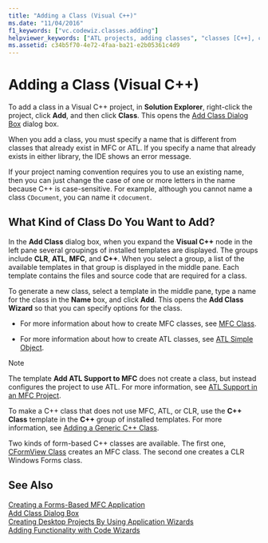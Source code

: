 ```yaml
---
title: "Adding a Class (Visual C++)"
ms.date: "11/04/2016"
f1_keywords: ["vc.codewiz.classes.adding"]
helpviewer_keywords: ["ATL projects, adding classes", "classes [C++], creating", "classes [C++], adding"]
ms.assetid: c34b5f70-4e72-4faa-ba21-e2b05361c4d9
---
```

# Adding a Class (Visual C++)

To add a class in a Visual C++ project, in **Solution Explorer**, right-click the project, click **Add**, and then click **Class**. This opens the [Add Class Dialog Box](../ide/add-class-dialog-box.md) dialog box.

When you add a class, you must specify a name that is different from classes that already exist in MFC or ATL. If you specify a name that already exists in either library, the IDE shows an error message.

If your project naming convention requires you to use an existing name, then you can just change the case of one or more letters in the name because C++ is case-sensitive. For example, although you cannot name a class `CDocument`, you can name it `cdocument`.

## What Kind of Class Do You Want to Add?

In the **Add Class** dialog box, when you expand the **Visual C++** node in the left pane several groupings of installed templates are displayed. The groups include **CLR**, **ATL**, **MFC**, and **C++**. When you select a group, a list of the available templates in that group is displayed in the middle pane. Each template contains the files and source code that are required for a class.

To generate a new class, select a template in the middle pane, type a name for the class in the **Name** box, and click **Add**. This opens the **Add Class Wizard** so that you can specify options for the class.

- For more information about how to create MFC classes, see [MFC Class](../mfc/reference/adding-an-mfc-class.md).

- For more information about how to create ATL classes, see [ATL Simple Object](../atl/reference/adding-an-atl-simple-object.md).

> [!NOTE]
>  The template **Add ATL Support to MFC** does not create a class, but instead configures the project to use ATL. For more information, see [ATL Support in an MFC Project](../mfc/reference/adding-atl-support-to-your-mfc-project.md).

To make a C++ class that does not use MFC, ATL, or CLR, use the **C++ Class** template in the **C++** group of installed templates. For more information, see [Adding a Generic C++ Class](../ide/adding-a-generic-cpp-class.md).

Two kinds of form-based C++ classes are available. The first one, [CFormView Class](../mfc/reference/cformview-class.md) creates an MFC class. The second one creates a CLR Windows Forms class.

## See Also

[Creating a Forms-Based MFC Application](../mfc/reference/creating-a-forms-based-mfc-application.md)<br>
[Add Class Dialog Box](../ide/add-class-dialog-box.md)<br>
[Creating Desktop Projects By Using Application Wizards](../ide/creating-desktop-projects-by-using-application-wizards.md)<br>
[Adding Functionality with Code Wizards](../ide/adding-functionality-with-code-wizards-cpp.md)